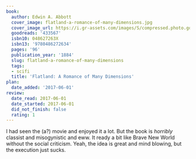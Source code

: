 ```yaml
---
book:
  author: Edwin A. Abbott
  cover_image: flatland-a-romance-of-many-dimensions.jpg
  cover_image_url: https://i.gr-assets.com/images/S/compressed.photo.goodreads.com/books/1435435775l/433567._SX98_.jpg
  goodreads: '433567'
  isbn10: 048627263X
  isbn13: '9780486272634'
  pages: '96'
  publication_year: '1884'
  slug: flatland-a-romance-of-many-dimensions
  tags:
  - scifi
  title: 'Flatland: A Romance of Many Dimensions'
plan:
  date_added: '2017-06-01'
review:
  date_read: 2017-06-01
  date_started: 2017-06-01
  did_not_finish: false
  rating: 1
---
```


I had seen the (a?) movie and enjoyed it a lot. But the book is *horribly* classist and misogynistic and eww. It ready a bit like Brave New World without the social criticism. Yeah, the idea is great and mind blowing, but the execution just sucks.
